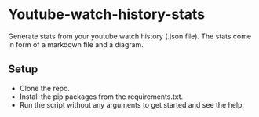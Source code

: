 # Youtube-watch-history-stats
Generate stats from your youtube watch history (.json file).
The stats come in form of a markdown file and a diagram.
## Setup
- Clone the repo.
- Install the pip packages from the requirements.txt.
- Run the script without any arguments to get started and see the help.